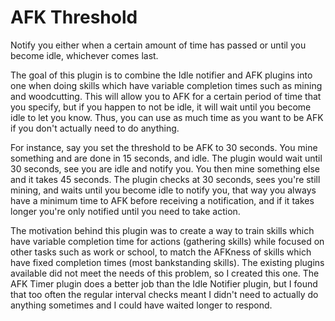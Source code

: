 # AFK Threshold
Notify you either when a certain amount of time has passed or until you become idle, whichever comes last.

The goal of this plugin is to combine the Idle notifier and AFK plugins into one when doing skills which have variable
completion times such as mining and woodcutting. This will allow you to AFK for a certain period of time that you 
specify, but if you happen to not be idle, it will wait until you become idle to let you know. Thus, you can use as much
time as you want to be AFK if you don't actually need to do anything.

For instance, say you set the threshold to be AFK to 30 seconds. You mine something and are done in 15 seconds, and idle. The plugin would wait until 30 seconds, see you are idle and notify you. You then mine something else and it takes 45 seconds. The plugin checks at 30 seconds, sees you're still mining, and waits until you become idle to notify you, that way you always have a minimum time to AFK before receiving a notification, and if it takes longer you're only notified until you need to take action.

The motivation behind this plugin was to create a way to train skills which have variable completion time for actions (gathering skills) while focused on other tasks such as work or school, to match the AFKness of skills which have fixed completion times (most bankstanding skills). The existing plugins available did not meet the needs of this problem, so I created this one. The AFK Timer plugin does a better job than the Idle Notifier plugin, but I found that too often the regular interval checks meant I didn't need to actually do anything sometimes and I could have waited longer to respond.

